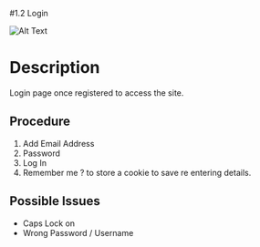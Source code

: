 

#1.2 Login




![Alt Text](images/Login.png)


# Description

Login page once registered to access the site.
##  Procedure

1. Add Email Address
2. Password
3. Log In
4. Remember me ? to store a cookie to save re entering details.

  

## Possible Issues

- Caps Lock on
- Wrong Password / Username

